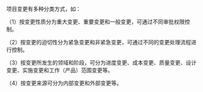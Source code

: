 
项目变更有多种分类方式，如：

（1）按变更性质分为重大变更、重要变更和一般变更，可通过不同审批权限控制。

（2）按变更的迫切性分为紧急变更和非紧急变更，可通过不同的变更处理流程进行控制。

（3）按变更所发生的领域和阶段，可分为进度变更、成本变更、质量变更、设计变更、实施变更和工作（产品）范围变更等。

（4）按变更来源可分为内部变更和外部变更等。
